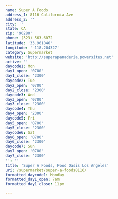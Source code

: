 ```yaml
---
name: Super A Foods
address_1: 8116 California Ave
address_2: ''
city: ''
state: CA
zip: '90280'
phone: (323) 563-6072
latitude: '33.961846'
longitude: '-118.204327'
category: Supermarket
website: 'http://superapanaderia.powersites.net'
active: ''
daycode1: Mon
day1_open: '0700'
day1_close: '2300'
daycode2: Tue
day2_open: '0700'
day2_close: '2300'
daycode3: Wed
day3_open: '0700'
day3_close: '2300'
daycode4: Thu
day4_open: '2300'
daycode5: Fri
day5_open: '0700'
day5_close: '2300'
daycode6: Sat
day6_open: '0700'
day6_close: '2300'
daycode7: Sun
day7_open: '0700'
day7_close: '2300'
'': ''
title: 'Super A Foods, Food Oasis Los Angeles'
uri: /supermarket/super-a-foods8116/
formatted_daycode1: Monday
formatted_day1_open: 7am
formatted_day1_close: 11pm

---
```


